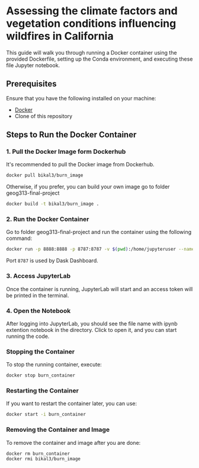 # Assessing the climate factors and vegetation conditions influencing wildfires in California

This guide will walk you through running a Docker container using the provided Dockerfile, setting up the Conda environment, and executing these file Jupyter notebook.

## Prerequisites

Ensure that you have the following installed on your machine:

- [Docker](https://docs.docker.com/get-docker/)
- Clone of this repository

## Steps to Run the Docker Container

### 1. Pull the Docker Image form Dockerhub

It's recommended to pull the Docker image from Dockerhub.

```bash
docker pull bikal3/burn_image
```

Otherwise, if you prefer, you can build your own image go to folder geog313-final-project

```bash
docker build -t bikal3/burn_image .
```

### 2. Run the Docker Container

Go to folder geog313-final-project and run the container using the following command:

```bash
docker run -p 8888:8888 -p 8787:8787 -v $(pwd):/home/jupyteruser --name burn_container bikal3/burn_image
```

Port `8787` is used by Dask Dashboard.

### 3. Access JupyterLab

Once the container is running, JupyterLab will start and an access token will be printed in the terminal.

### 4. Open the Notebook

After logging into JupyterLab, you should see the file name with ipynb extention notebook in the directory. Click to open it, and you can start running the code.

### Stopping the Container

To stop the running container, execute:

```bash
docker stop burn_container
```

### Restarting the Container

If you want to restart the container later, you can use:

```bash
docker start -i burn_container
```

### Removing the Container and Image

To remove the container and image after you are done:

```bash
docker rm burn_container
docker rmi bikal3/burn_image
```
